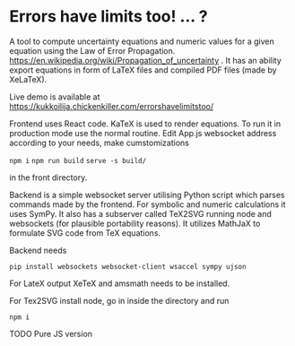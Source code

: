 #  Errors have limits too! ... ?
A tool to compute uncertainty equations and numeric values for a given equation using the Law of Error Propagation. https://en.wikipedia.org/wiki/Propagation_of_uncertainty .
It has an ability export equations in form of LaTeX files and compiled PDF files (made by XeLaTeX).

Live demo is available at https://kukkoilija.chickenkiller.com/errorshavelimitstoo/


Frontend uses React code. KaTeX is used to render equations. 
To run it  in production mode use the normal routine.
Edit App.js websocket address according to your needs, make cumstomizations

`npm i`
`npm run build`
`serve -s build/`

in the front directory. 

Backend is a simple websocket server utilising Python script which parses commands made by the frontend. For symbolic and numeric calculations it uses SymPy.
It also has a subserver called TeX2SVG running node and websockets (for plausible portability reasons). It utilizes MathJaX to formulate SVG code from TeX equations.

Backend needs 

`pip install websockets websocket-client wsaccel sympy ujson`

For LateX output XeTeX and amsmath needs to be installed.

For Tex2SVG install node, go in inside the directory and run 

`npm i`

TODO Pure JS version
